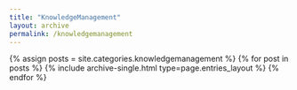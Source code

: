 ```yaml
---
title: "KnowledgeManagement"
layout: archive
permalink: /knowledgemanagement
---
```



{% assign posts = site.categories.knowledgemanagement %}
{% for post in posts %} {% include archive-single.html type=page.entries_layout %} {% endfor %}
